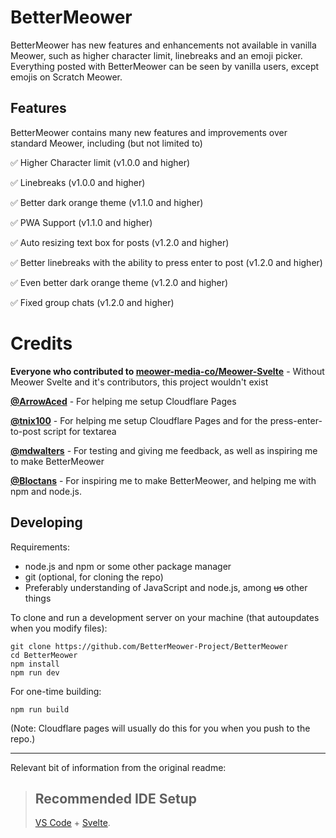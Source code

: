 # BetterMeower

BetterMeower has new features and enhancements not available in vanilla Meower, such as higher character limit, linebreaks and an emoji picker. Everything posted with BetterMeower can be seen by vanilla users, except emojis on Scratch Meower.

## Features
BetterMeower contains many new features and improvements over standard Meower, including (but not limited to)

✅ Higher Character limit (v1.0.0 and higher)

✅ Linebreaks (v1.0.0 and higher)

✅ Better dark orange theme (v1.1.0 and higher)

✅ PWA Support (v1.1.0 and higher)

✅ Auto resizing text box for posts (v1.2.0 and higher)

✅ Better linebreaks with the ability to press enter to post (v1.2.0 and higher)

✅ Even better dark orange theme (v1.2.0 and higher)

✅ Fixed group chats (v1.2.0 and higher)

# Credits
**Everyone who contributed to [meower-media-co/Meower-Svelte](https://github.com/meower-media-co/Meower-Svelte)** - Without Meower Svelte and it's contributors, this project wouldn't exist

**[@ArrowAced](https://github.com/ArrowAced)** - For helping me setup Cloudflare Pages

**[@tnix100](https://github.com/tnix100)** - For helping me setup Cloudflare Pages and for the press-enter-to-post script for textarea

**[@mdwalters](https://github.com/mdwalters)** - For testing and giving me feedback, as well as inspiring me to make BetterMeower

**[@Bloctans](https://github.com/Bloctans)** - For inspiring me to make BetterMeower, and helping me with npm and node.js.



## Developing

Requirements:
- node.js and npm or some other package manager
- git (optional, for cloning the repo)
- Preferably understanding of JavaScript and node.js, among ~~us~~ other things

To clone and run a development server on your machine (that autoupdates when you modify files):

```
git clone https://github.com/BetterMeower-Project/BetterMeower
cd BetterMeower
npm install
npm run dev
```

For one-time building:

```
npm run build
```

(Note: Cloudflare pages will usually do this for you when you push to the repo.)

------

Relevant bit of information from the original readme:

> ## Recommended IDE Setup
> [VS Code](https://code.visualstudio.com/) + [Svelte](https://marketplace.visualstudio.com/items?itemName=svelte.svelte-vscode).
